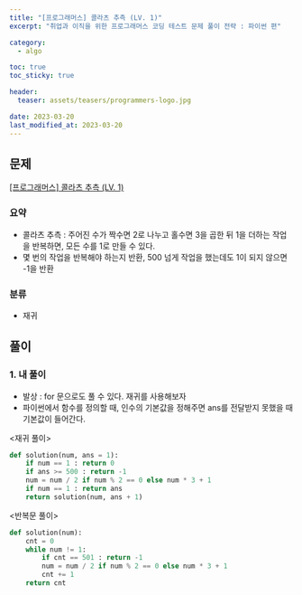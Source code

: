 ```yaml
---
title: "[프로그래머스] 콜라츠 추측 (LV. 1)"
excerpt: "취업과 이직을 위한 프로그래머스 코딩 테스트 문제 풀이 전략 : 파이썬 편"

category:
  - algo

toc: true
toc_sticky: true

header:
  teaser: assets/teasers/programmers-logo.jpg

date: 2023-03-20
last_modified_at: 2023-03-20
---
```


## 문제

[[프로그래머스] 콜라츠 추측 (LV. 1) ](https://school.programmers.co.kr/learn/courses/30/lessons/12943)

### 요약

- 콜라츠 추측 : 주어진 수가 짝수면 2로 나누고 홀수면 3을 곱한 뒤 1을 더하는 작업을 반복하면, 모든 수를 1로 만들 수 있다.
- 몇 번의 작업을 반복해야 하는지 반환, 500 넘게 작업을 했는데도 1이 되지 않으면 -1을 반환

### 분류

- 재귀

## 풀이

### 1. 내 풀이

- 발상 : for 문으로도 풀 수 있다. 재귀를 사용해보자
- 파이썬에서 함수를 정의할 때, 인수의 기본값을 정해주면 ans를 전달받지 못했을 때 기본값이 들어간다.

\<재귀 풀이\>

```python
def solution(num, ans = 1):
    if num == 1 : return 0
    if ans >= 500 : return -1
    num = num / 2 if num % 2 == 0 else num * 3 + 1
    if num == 1 : return ans
    return solution(num, ans + 1)
```

\<반복문 풀이\>

```python
def solution(num):
    cnt = 0
    while num != 1:
        if cnt == 501 : return -1
        num = num / 2 if num % 2 == 0 else num * 3 + 1
        cnt += 1
    return cnt

```

<br>

